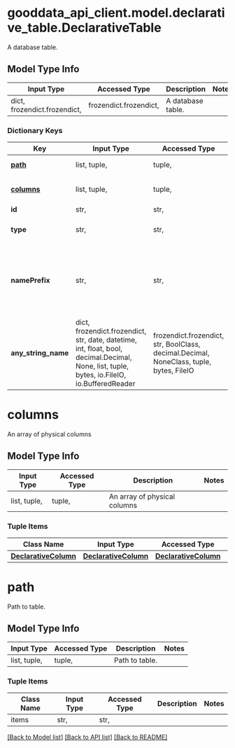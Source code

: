 # gooddata_api_client.model.declarative_table.DeclarativeTable

A database table.

## Model Type Info
Input Type | Accessed Type | Description | Notes
------------ | ------------- | ------------- | -------------
dict, frozendict.frozendict,  | frozendict.frozendict,  | A database table. | 

### Dictionary Keys
Key | Input Type | Accessed Type | Description | Notes
------------ | ------------- | ------------- | ------------- | -------------
**[path](#path)** | list, tuple,  | tuple,  | Path to table. | 
**[columns](#columns)** | list, tuple,  | tuple,  | An array of physical columns | 
**id** | str,  | str,  | Table id. | 
**type** | str,  | str,  | Table type: TABLE or VIEW. | 
**namePrefix** | str,  | str,  | Table or view name prefix used in scan. Will be stripped when generating LDM. | [optional] 
**any_string_name** | dict, frozendict.frozendict, str, date, datetime, int, float, bool, decimal.Decimal, None, list, tuple, bytes, io.FileIO, io.BufferedReader | frozendict.frozendict, str, BoolClass, decimal.Decimal, NoneClass, tuple, bytes, FileIO | any string name can be used but the value must be the correct type | [optional]

# columns

An array of physical columns

## Model Type Info
Input Type | Accessed Type | Description | Notes
------------ | ------------- | ------------- | -------------
list, tuple,  | tuple,  | An array of physical columns | 

### Tuple Items
Class Name | Input Type | Accessed Type | Description | Notes
------------- | ------------- | ------------- | ------------- | -------------
[**DeclarativeColumn**](DeclarativeColumn.md) | [**DeclarativeColumn**](DeclarativeColumn.md) | [**DeclarativeColumn**](DeclarativeColumn.md) |  | 

# path

Path to table.

## Model Type Info
Input Type | Accessed Type | Description | Notes
------------ | ------------- | ------------- | -------------
list, tuple,  | tuple,  | Path to table. | 

### Tuple Items
Class Name | Input Type | Accessed Type | Description | Notes
------------- | ------------- | ------------- | ------------- | -------------
items | str,  | str,  |  | 

[[Back to Model list]](../../README.md#documentation-for-models) [[Back to API list]](../../README.md#documentation-for-api-endpoints) [[Back to README]](../../README.md)

